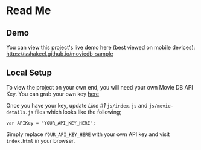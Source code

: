 # Read Me

## Demo

You can view this project's live demo here (best viewed on mobile devices):
https://sshakeel.github.io/moviedb-sample

## Local Setup

To view the project on your own end, you will need your own Movie DB API Key. You can grab your own key [here](https://www.themoviedb.org/account/signup)

Once you have your key, update *Line #1* `js/index.js` and `js/movie-details.js` files which looks like the following;

`var APIKey = "YOUR_API_KEY_HERE";`

Simply replace `YOUR_API_KEY_HERE` with your own API key and visit `index.html` in your browser.
